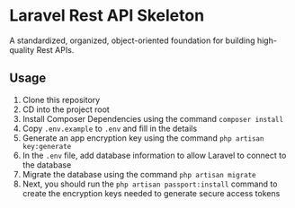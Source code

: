 # Laravel Rest API Skeleton

A standardized, organized, object-oriented foundation for building high-quality Rest APIs.

## Usage

1. Clone this repository
1. CD into the project root
1. Install Composer Dependencies using the command `composer install`
1. Copy `.env.example` to `.env` and fill in the details
1. Generate an app encryption key using the command `php artisan key:generate`
1. In the `.env` file, add database information to allow Laravel to connect to the database
1. Migrate the database using the command `php artisan migrate`
1. Next, you should run the `php artisan passport:install` command to create the encryption keys needed to generate secure access tokens